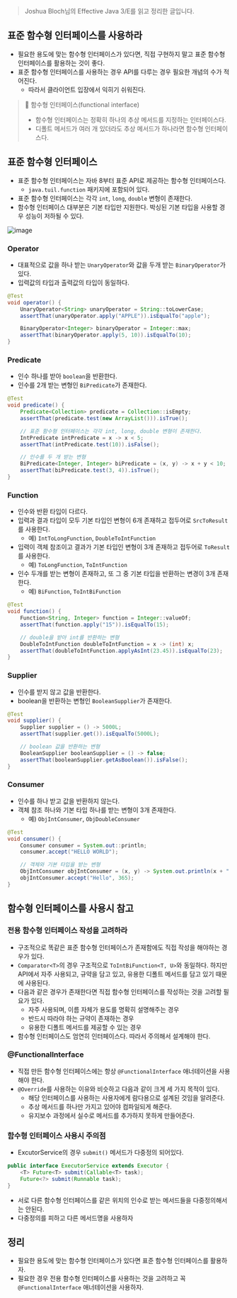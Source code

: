 > Joshua Bloch님의 Effective Java 3/E를 읽고 정리한 글입니다.
> 

## 표준 함수형 인터페이스를 사용하라

- 필요한 용도에 맞는 함수형 인터페이스가 있다면, 직접 구현하지 말고 표준 함수형 인터페이스를 활용하는 것이 좋다.
- 표준 함수형 인터페이스를 사용하는 경우 API를 다루는 경우 필요한 개념의 수가 적어진다.
    - 따라서 클라이언트 입장에서 익히기 쉬워진다.

> 📌 함수형 인터페이스(functional interface)
> 
> - 함수형 인터페이스는 정확히 하나의 추상 메서드를 지정하는 인터페이스다.
> - 디폴트 메서드가 여러 개 있더라도 추상 메서드가 하나라면 함수형 인터페이스다.

## 표준 함수형 인터페이스

- 표준 함수형 인터페이스는 자바 8부터 표준 API로 제공하는 함수형 인터페이스다.
    - `java.tuil.function` 패키지에 포함되어 있다.
- 표준 함수형 인터페이스는 각각 `int`, `long`, `double` 변형이 존재한다.
- 함수형 인터페이스 대부분은 기본 타입만 지원한다. 박싱된 기본 타입을 사용할 경우 성능이 저하될 수 있다.

![image](https://user-images.githubusercontent.com/58586537/175435267-39d9d17a-0127-4be8-851b-38aae792da34.png)

### Operator

- 대표적으로 값을 하나 받는 `UnaryOperator`와 값을 두개 받는 `BinaryOperator`가 있다.
- 입력값의 타입과 출력값의 타입이 동일하다.

```java
@Test
void operator() {
    UnaryOperator<String> unaryOperator = String::toLowerCase;
    assertThat(unaryOperator.apply("APPLE")).isEqualTo("apple");

    BinaryOperator<Integer> binaryOperator = Integer::max;
    assertThat(binaryOperator.apply(5, 10)).isEqualTo(10);
}
```

### Predicate

- 인수 하나를 받아 `boolean`을 반환한다.
- 인수를 2개 받는 변형인 `BiPredicate`가 존재한다.

```java
@Test
void predicate() {
    Predicate<Collection> predicate = Collection::isEmpty;
    assertThat(predicate.test(new ArrayList())).isTrue();

    // 표준 함수형 인터페이스는 각각 int, long, double 변형이 존재한다.
    IntPredicate intPredicate = x -> x < 5;
    assertThat(intPredicate.test(10)).isFalse();

    // 인수를 두 개 받는 변형
    BiPredicate<Integer, Integer> biPredicate = (x, y) -> x + y < 10;
    assertThat(biPredicate.test(3, 4)).isTrue();
}
```

### Function

- 인수와 반환 타입이 다르다.
- 입력과 결과 타입이 모두 기본 타입인 변형이 6개 존재하고 접두어로 `SrcToResult`를 사용한다.
    - 예) `IntToLongFunction`, `DoubleToIntFunction`
- 입력이 객체 참조이고 결과가 기본 타입인 변형이 3개 존재하고 접두어로 `ToResult`를 사용한다.
    - 예) `ToLongFunction`, `ToIntFunction`
- 인수 두개를 받는 변형이 존재하고, 또 그 중 기본 타입을 반환하는 변경이 3개 존재한다.
    - 예) `BiFunction`, `ToIntBiFunction`

```java
@Test
void function() {
    Function<String, Integer> function = Integer::valueOf;
    assertThat(function.apply("15")).isEqualTo(15);

    // double을 받아 int를 반환하는 변형
    DoubleToIntFunction doubleToIntFunction = x -> (int) x;
    assertThat(doubleToIntFunction.applyAsInt(23.45)).isEqualTo(23);
}
```

### Supplier

- 인수를 받지 않고 값을 반환한다.
- boolean을 반환하는 변형인 `BooleanSupplier`가 존재한다.

```java
@Test
void supplier() {
    Supplier supplier = () -> 5000L;
    assertThat(supplier.get()).isEqualTo(5000L);

    // boolean 값을 반환하는 변형
    BooleanSupplier booleanSupplier = () -> false;
    assertThat(booleanSupplier.getAsBoolean()).isFalse();
}
```

### Consumer

- 인수를 하나 받고 값을 반환하지 않는다.
- 객체 참조 하나와 기본 타입 하나를 받는 변형이 3개 존재한다.
    - 예) `ObjIntConsumer`, `ObjDoubleConsumer`

```java
@Test
void consumer() {
    Consumer consumer = System.out::println;
    consumer.accept("HELLO WORLD");

    // 객체와 기본 타입을 받는 변형
    ObjIntConsumer objIntConsumer = (x, y) -> System.out.println(x + " " + y);
    objIntConsumer.accept("Hello", 365);
}
```

## 함수형 인터페이스를 사용시 참고

### 전용 함수형 인터페이스 작성을 고려하라

- 구조적으로 똑같은 표준 함수형 인터페이스가 존재함에도 직접 작성을 해야하는 경우가 있다.
- `Comparator<T>`의 경우 구조적으로 `ToIntBiFunction<T, U>`와 동일하다. 하지만 API에서 자주 사용되고, 규약을 담고 있고, 유용한 디폴트 메서드를 담고 있기 때문에 사용된다.
- 다음과 같은 경우가 존재한다면 직접 함수형 인터페이스를 작성하는 것을 고려할 필요가 있다.
    - 자주 사용되며, 이름 자체가 용도를 명확히 설명해주는 경우
    - 반드시 따라야 하는 규약이 존재하는 경우
    - 유용한 디폴트 메서드를 제공할 수 있는 경우
- 함수형 인터페이스도 엄연히 인터페이스다. 따라서 주의해서 설계해야 한다.

### @FunctionalInterface

- 직접 만든 함수형 인터페이스에는 항상 `@FunctionalInterface` 애너테이션을 사용해야 한다.
- `@Override`를 사용하는 이유와 비슷하고 다음과 같이 크게 세 가지 목적이 있다.
    - 해당 인터페이스를 사용하는 사용자에게 람다용으로 설계된 것임을 알려준다.
    - 추상 메서드를 하나만 가지고 있어야 컴파일되게 해준다.
    - 유지보수 과정에서 실수로 메서드를 추가하지 못하게 만들어준다.

### 함수형 인터페이스 사용시 주의점

- ExcutorService의 경우 `submit()` 메서드가 다중정의 되어있다.

```java
public interface ExecutorService extends Executor {
    <T> Future<T> submit(Callable<T> task);
    Future<?> submit(Runnable task);
}
```

- 서로 다른 함수형 인터페이스를 같은 위치의 인수로 받는 메서드들을 다중정의해서는 안된다.
- 다중정의를 피하고 다른 메서드명을 사용하자

## 정리

- 필요한 용도에 맞는 함수형 인터페이스가 있다면 표준 함수형 인터페이스를 활용하자.
- 필요한 경우 전용 함수형 인터페이스를 사용하는 것을 고려하고 꼭 `@FunctionalInterface` 애너테이션을 사용하자.